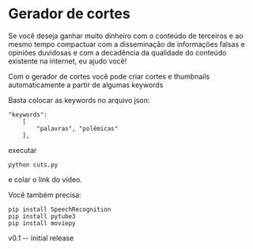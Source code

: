 # Gerador de cortes

Se você deseja ganhar muito dinheiro com o conteúdo de terceiros e ao mesmo tempo compactuar com a disseminação de informações falsas e opiniões duvidosas e com a decadência da qualidade do conteúdo existente na internet, eu ajudo você!

Com o gerador de cortes você pode criar cortes e thumbnails automaticamente a partir de algumas keywords 

Basta colocar as keywords no arquivo json:
``` 
"keywords":
    [
        "palavras", "polêmicas"
    ],
```

executar 

```
python cuts.py
```

e colar o link do vídeo.

Você também precisa: 
```
pip install SpeechRecognition 
pip install pytube3
pip install moviepy
```

v0.1 -- initial release 
